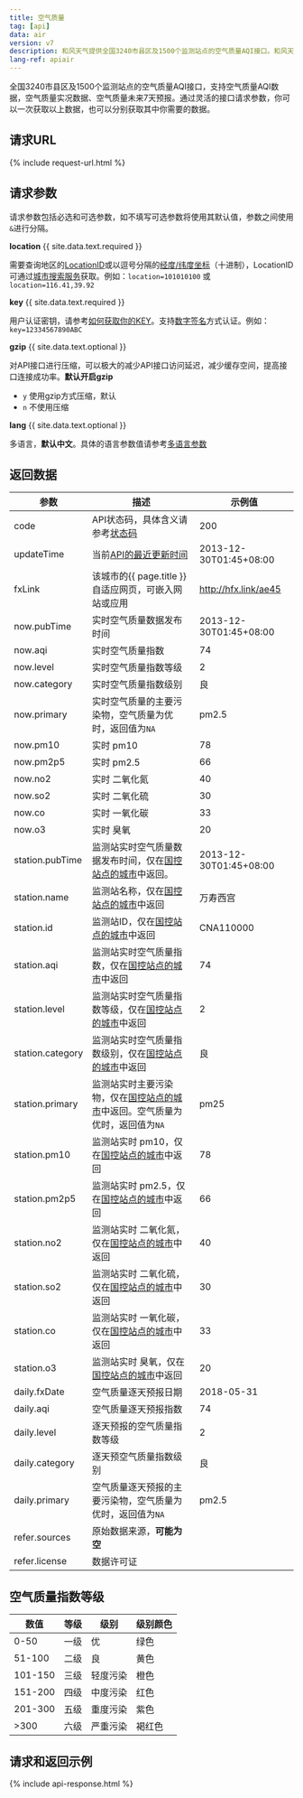 ```yaml
---
title: 空气质量
tag: [api]
data: air
version: v7
description: 和风天气提供全国3240市县区及1500个监测站点的空气质量AQI接口。和风天气API支持空气质量AQI数据，空气质量实况数据、空气质量未来7天预报以及空气质量未来逐小时预报。
lang-ref: apiair
---
```


全国3240市县区及1500个监测站点的空气质量AQI接口，支持空气质量AQI数据，空气质量实况数据、空气质量未来7天预报。通过灵活的接口请求参数，你可以一次获取以上数据，也可以分别获取其中你需要的数据。

## 请求URL

{% include request-url.html %}

## 请求参数

请求参数包括必选和可选参数，如不填写可选参数将使用其默认值，参数之间使用`&`进行分隔。

**location** {{ site.data.text.required }}

需要查询地区的[LocationID](/docs/start/glossary#locationid)或以逗号分隔的[经度/纬度坐标](/docs/start/glossary#coordinate)（十进制），LocationID可通过[城市搜索服务](/docs/api/geo)获取。例如：`location=101010100` 或 `location=116.41,39.92`

**key** {{ site.data.text.required }}

用户认证密钥，请参考[如何获取你的KEY](/docs/start/get-api-key)。支持[数字签名](/docs/faq/technical#signature-authentication)方式认证。例如：`key=12334567890ABC`

**gzip** {{ site.data.text.optional }}

对API接口进行压缩，可以极大的减少API接口访问延迟，减少缓存空间，提高接口连接成功率。**默认开启gzip**

- `y` 使用gzip方式压缩，默认
- `n` 不使用压缩

**lang** {{ site.data.text.optional }}

多语言，**默认中文**。具体的语言参数值请参考[多语言参数](/docs/start/language)

## 返回数据

| 参数             | 描述                                                                                                                   | 示例值                 |
| ---------------- | ---------------------------------------------------------------------------------------------------------------------- | ---------------------- |
| code             | API状态码，具体含义请参考[状态码](/docs/start/status-code)                                                             | 200                    |
| updateTime       | 当前[API的最近更新时间](/docs/start/glossary#updatetime)                                                     | 2013-12-30T01:45+08:00 |
| fxLink           | 该城市的{{ page.title }}自适应网页，可嵌入网站或应用                                                                   | http://hfx.link/ae45   |
| now.pubTime      | 实时空气质量数据发布时间                                                                                               | 2013-12-30T01:45+08:00 |
| now.aqi          | 实时空气质量指数                                                                                                       | 74                     |
| now.level        | 实时空气质量指数等级                                                                                                   | 2                      |
| now.category     | 实时空气质量指数级别                                                                                                   | 良                     |
| now.primary      | 实时空气质量的主要污染物，空气质量为优时，返回值为`NA`                                                                   | pm2.5                  |
| now.pm10         | 实时 pm10                                                                                                              | 78                     |
| now.pm2p5        | 实时 pm2.5                                                                                                             | 66                     |
| now.no2          | 实时 二氧化氮                                                                                                          | 40                     |
| now.so2          | 实时 二氧化硫                                                                                                          | 30                     |
| now.co           | 实时 一氧化碳                                                                                                          | 33                     |
| now.o3           | 实时 臭氧                                                                                                              | 20                     |
| station.pubTime  | 监测站实时空气质量数据发布时间，仅在[国控站点的城市](https://cdn.qweather.com/air_gov.xlsx)中返回。                 | 2013-12-30T01:45+08:00 |
| station.name     | 监测站名称，仅在[国控站点的城市](https://cdn.qweather.com/air_gov.xlsx)中返回                                       | 万寿西宫               |
| station.id       | 监测站ID，仅在[国控站点的城市](https://cdn.qweather.com/air_gov.xlsx)中返回                                         | CNA110000              |
| station.aqi      | 监测站实时空气质量指数，仅在[国控站点的城市](https://cdn.qweather.com/air_gov.xlsx)中返回                           | 74                     |
| station.level    | 监测站实时空气质量指数等级，仅在[国控站点的城市](https://cdn.qweather.com/air_gov.xlsx)中返回                       | 2                      |
| station.category | 监测站实时空气质量指数级别，仅在[国控站点的城市](https://cdn.qweather.com/air_gov.xlsx)中返回                       | 良                     |
| station.primary  | 监测站实时主要污染物，仅在[国控站点的城市](https://cdn.qweather.com/air_gov.xlsx)中返回。空气质量为优时，返回值为`NA` | pm25                   |
| station.pm10     | 监测站实时 pm10，仅在[国控站点的城市](https://cdn.qweather.com/air_gov.xlsx)中返回                                  | 78                     |
| station.pm2p5    | 监测站实时 pm2.5，仅在[国控站点的城市](https://cdn.qweather.com/air_gov.xlsx)中返回                                 | 66                     |
| station.no2      | 监测站实时 二氧化氮，仅在[国控站点的城市](https://cdn.qweather.com/air_gov.xlsx)中返回                              | 40                     |
| station.so2      | 监测站实时 二氧化硫，仅在[国控站点的城市](https://cdn.qweather.com/air_gov.xlsx)中返回                              | 30                     |
| station.co       | 监测站实时 一氧化碳，仅在[国控站点的城市](https://cdn.qweather.com/air_gov.xlsx)中返回                              | 33                     |
| station.o3       | 监测站实时 臭氧，仅在[国控站点的城市](https://cdn.qweather.com/air_gov.xlsx)中返回                                  | 20                     |
| daily.fxDate     | 空气质量逐天预报日期                                                                                                   | 2018-05-31             |
| daily.aqi        | 空气质量逐天预报指数                                                                                                   | 74                     |
| daily.level      | 逐天预报的空气质量指数等级                                                                                             | 2                      |
| daily.category   | 逐天预空气质量指数级别                                                                                                 | 良                     |
| daily.primary    | 空气质量逐天预报的主要污染物，空气质量为优时，返回值为`NA`                                                               | pm2.5                  |
| refer.sources    | 原始数据来源，**可能为空**                                                                                             |                        |
| refer.license    | 数据许可证                                                                                                           |                        |

## 空气质量指数等级

| 数值    | 等级 | 级别     | 级别颜色 |
| ------- | ---- | -------- | -------- |
| 0-50    | 一级 | 优       | 绿色     |
| 51-100  | 二级 | 良       | 黄色     |
| 101-150 | 三级 | 轻度污染 | 橙色     |
| 151-200 | 四级 | 中度污染 | 红色     |
| 201-300 | 五级 | 重度污染 | 紫色     |
| >300    | 六级 | 严重污染 | 褐红色   |

## 请求和返回示例

{% include api-response.html %}